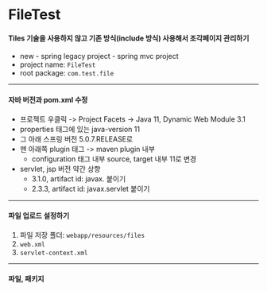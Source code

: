 # FileTest

#### Tiles 기술을 사용하지 않고 기존 방식(include 방식) 사용해서 조각페이지 관리하기

- new - spring legacy project - spring mvc project
- project name: `FileTest`
- root package: `com.test.file`

---

#### 자바 버전과 pom.xml 수정

- 프로젝트 우클릭 -> Project Facets -> Java 11, Dynamic Web Module 3.1
- properties 태그에 있는 java-version 11
- 그 아래 스프링 버전 5.0.7.RELEASE로
- 맨 아래쪽 plugin 태그 -> maven plugin 내부
  - configuration 태그 내부 source, target 내부 11로 변경
- servlet, jsp 버전 약간 상향
  - 3.1.0, artifact id: javax. 붙이기
  - 2.3.3, artifact id: javax.servlet 붙이기

---
#### 파일 업로드 설정하기
1. 파일 저장 폴더: `webapp/resources/files`
2. `web.xml`
3. `servlet-context.xml`

---

#### 파일, 패키지

<!-- 
##### src/main/java - 구현용
- com.test.tiles(root)
  - .controller
    - `MainController.java`
    - `MemberController.java`
    - `AdminController.java`

##### src/main/webapp - View 관련
- resources/css
  - `main.css`
- WEB-INF
  - `web.xml` : tiles 세팅 XML 파일
- WEB-INF/views
  - `index.jsp`
  - /member : 주업무 코드만이 존재하는 조각 페이지
    - `info.jsp`
    - `history.jsp`
    - `favorite.jsp`
  - /admin : 주업무 코드만이 존재하는 조각 페이지
    - `log.jsp`
    - `setting.jsp`
  - /inc : 조각 페이지
    - `main_menu.jsp`: 주메뉴(상단)
    - `member_menu.jsp`:보조메뉴(회원)
    - `admin_menu.jsp`: 보조메뉴(관리자)
    - `asset.jsp`
  - /layout : 조각페이지 연결용 jsp 레이아웃 파일
    - `member.jsp`
    - `admin.jsp` 
-->